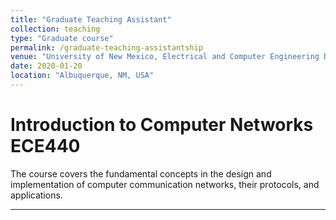 ```yaml
---
title: "Graduate Teaching Assistant"
collection: teaching
type: "Graduate course"
permalink: /graduate-teaching-assistantship
venue: "University of New Mexico, Electrical and Computer Engineering Department"
date: 2020-01-20
location: "Albuquerque, NM, USA"
---
```


Introduction to Computer Networks ECE440
======
The course covers the fundamental concepts in the design and implementation of computer communication networks, their protocols, and applications.

---


